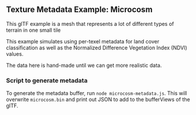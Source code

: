 ## Texture Metadata Example: Microcosm

This glTF example is a mesh that represents a lot of different types of
terrain in one small tile

This example simulates using per-texel metadata for land cover
classification as well as the Normalized Difference Vegetation Index (NDVI)
values.

The data here is hand-made until we can get more realistic data.

### Script to generate metadata

To generate the metadata buffer, run `node microcosm-metadata.js`. This
will overwrite `microcosm.bin` and print out JSON to add to the bufferViews
of the glTF.
